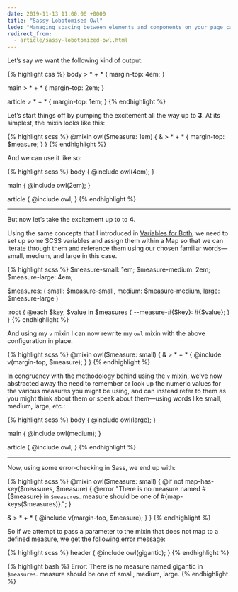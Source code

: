```yaml
---
date: 2019-11-13 11:00:00 +0000
title: "Sassy Lobotomised Owl"
lede: "Managing spacing between elements and components on your page can be a tiring task if undertaken manually. This is where the lobotomised owl comes in—a short, simple snippet of CSS that simplifies this whole process for you. In this article I’ll explain how I make use of it with a Sass mixin."
redirect_from:
  - article/sassy-lobotomized-owl.html
---
```


Let’s say we want the following kind of output:

{% highlight css %}
body > * + * {
  margin-top: 4em;
}

main > * + * {
  margin-top: 2em;
}

article > * + * {
  margin-top: 1em;
}
{% endhighlight %}

Let’s start things off by pumping the excitement all the way up to **3**. At its simplest, the mixin looks like this:

{% highlight scss %}
@mixin owl($measure: 1em) {
  & > * + * {
    margin-top: $measure;
  }
}
{% endhighlight %}

And we can use it like so:

{% highlight scss %}
body {
  @include owl(4em);
}

main {
  @include owl(2em);
}

article {
  @include owl;
}
{% endhighlight %}


--------


But now let’s take the excitement up to to **4**.

Using the same concepts that I introduced in [Variables for Both](/article/variables-for-both), we need to set up some SCSS variables and assign them within a Map so that we can iterate through them and reference them using our chosen familiar words—small, medium, and large in this case.

{% highlight scss %}
$measure-small:  1em;
$measure-medium: 2em;
$measure-large:  4em;

$measures: (
  small:  $measure-small,
  medium: $measure-medium,
  large:  $measure-large
)

:root {
  @each $key, $value in $measures {
    --measure-#{$key}: #{$value};
  }
}
{% endhighlight %}

And using my `v` mixin I can now rewrite my `owl` mixin with the above configuration in place.

{% highlight scss %}
@mixin owl($measure: small) {
  & > * + * {
    @include v(margin-top, $measure);
  }
}
{% endhighlight %}

In congruency with the methodology behind using the `v` mixin, we’ve now abstracted away the need to remember or look up the numeric values for the various measures you might be using, and can instead refer to them as you might think about them or speak about them—using words like small, medium, large, etc.:

{% highlight scss %}
body {
  @include owl(large);
}

main {
  @include owl(medium);
}

article {
  @include owl;
}
{% endhighlight %}

--------

Now, using some error-checking in Sass, we end up with:

{% highlight scss %}
@mixin owl($measure: small) {
  @if not map-has-key($measures, $measure) {
    @error "There is no measure named #{$measure} in `$measures`. measure should be one of #{map-keys($measures)}.";
  }

  & > * + * {
    @include v(margin-top, $measure);
  }
}
{% endhighlight %}

So if we attempt to pass a parameter to the mixin that does not map to a defined measure, we get the following error message:

{% highlight scss %}
header {
    @include owl(gigantic);
}
{% endhighlight %}

{% highlight bash %}
Error: There is no measure named gigantic in `$measures`. measure should be one of small, medium, large.
{% endhighlight %}
